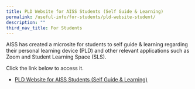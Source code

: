 ```yaml
---
title: PLD Website for AISS Students (Self Guide & Learning)
permalink: /useful-info/for-students/pld-website-student/
description: ""
third_nav_title: For Students
---
```

AISS has created a microsite for students to self guide & learning regarding their personal learning device (PLD) and other relevant applications such as Zoom and Student Learning Space (SLS).

Click the link below to access it.

*   [PLD Website for AISS Students (Self Guide &amp; Learning)](https://sites.google.com/moe.edu.sg/ictaiss4students/home)